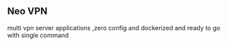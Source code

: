 Neo VPN 
-
multi vpn server applications ,zero config and dockerized and ready to go with single command


